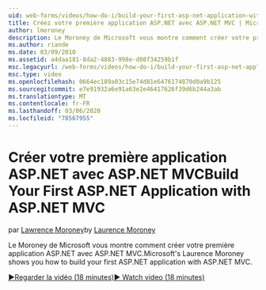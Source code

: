```yaml
---
uid: web-forms/videos/how-do-i/build-your-first-asp-net-application-with-asp-net-mvc
title: Créez votre première application ASP.NET avec ASP.NET MVC | Microsoft Docs
author: lmoroney
description: Le Moroney de Microsoft vous montre comment créer votre première application ASP.NET avec ASP.NET MVC.
ms.author: riande
ms.date: 03/09/2010
ms.assetid: a4daa181-8da2-4883-998e-d08f34259b1f
msc.legacyurl: /web-forms/videos/how-do-i/build-your-first-asp-net-application-with-asp-net-mvc
msc.type: video
ms.openlocfilehash: 0664ec189a03c15e74d81e6476174870d0a9b125
ms.sourcegitcommit: e7e91932a6e91a63e2e46417626f39d6b244a3ab
ms.translationtype: MT
ms.contentlocale: fr-FR
ms.lasthandoff: 03/06/2020
ms.locfileid: "78567955"
---
```

# <a name="build-your-first-aspnet-application-with-aspnet-mvc"></a><span data-ttu-id="8cf8a-103">Créer votre première application ASP.NET avec ASP.NET MVC</span><span class="sxs-lookup"><span data-stu-id="8cf8a-103">Build Your First ASP.NET Application with ASP.NET MVC</span></span>

<span data-ttu-id="8cf8a-104">par [Lawrence Moroney](https://github.com/lmoroney)</span><span class="sxs-lookup"><span data-stu-id="8cf8a-104">by [Laurence Moroney](https://github.com/lmoroney)</span></span>

<span data-ttu-id="8cf8a-105">Le Moroney de Microsoft vous montre comment créer votre première application ASP.NET avec ASP.NET MVC.</span><span class="sxs-lookup"><span data-stu-id="8cf8a-105">Microsoft's Laurence Moroney shows you how to build your first ASP.NET application with ASP.NET MVC.</span></span>

[<span data-ttu-id="8cf8a-106">&#9654;Regarder la vidéo (18 minutes)</span><span class="sxs-lookup"><span data-stu-id="8cf8a-106">&#9654; Watch video (18 minutes)</span></span>](https://channel9.msdn.com/Blogs/ASP-NET-Site-Videos/build-your-first-asp-net-application-with-asp-net-mvc)

